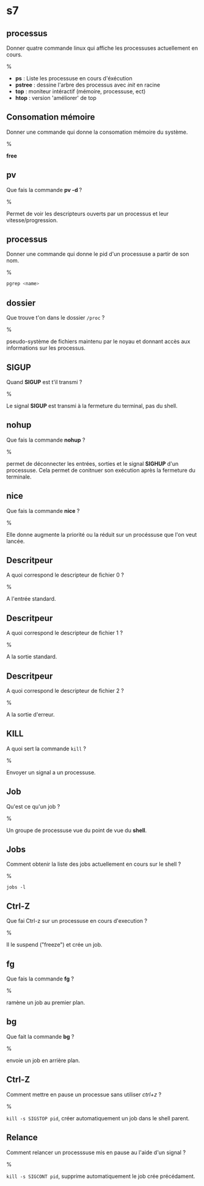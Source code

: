 # s7

## processus

Donner quatre commande linux qui affiche les processuses actuellement en cours.

%

- __ps__ : Liste les processuse en cours d'éxécution
- __pstree__ : dessine l'arbre des processus avec _init_ en racine
- __top__ : moniteur intéractif (mémoire, processuse, ect)
- __htop__ : version 'améliorer' de top

## Consomation mémoire

Donner une commande qui donne la consomation mémoire du système.

%

__free__

## pv

Que fais la commande __pv -d <pid>__ ?

%

Permet de voir les descripteurs ouverts par un processus et leur vitesse/progression.

## processus

Donner une commande qui donne le pid d'un processuse a partir de son nom.

%

```sh
pgrep <name>
```

## dossier

Que trouve t'on dans le dossier ```/proc``` ?

%

pseudo-système de fichiers maintenu par le noyau et donnant accès aux informations sur les processus.

## SIGUP

Quand __SIGUP__ est t'il transmi ?

%

Le signal __SIGUP__ est transmi à la fermeture du terminal, pas du shell.

## nohup

Que fais la commande __nohup__ ?

%

permet de déconnecter les entrées, sorties et le signal __SIGHUP__ d'un processuse. Cela permet de conitnuer son exécution après la fermeture du terminale.

## nice

Que fais la commande __nice__ ?

%

Elle donne augmente la priorité ou la réduit sur un procéssuse que l'on veut lancée.

## Descritpeur

A quoi correspond le descripteur de fichier 0 ?

%

A l'entrée standard.

## Descritpeur

A quoi correspond le descripteur de fichier 1 ?

%

A la sortie standard.

## Descritpeur

A quoi correspond le descripteur de fichier 2 ?

%

A la sortie d'erreur.

## KILL

A quoi sert la commande ```kill``` ?

%

Envoyer un signal a un processuse.

## Job

Qu'est ce qu'un job ?

%

Un groupe de processuse vue du point de vue du __shell__.

## Jobs

Comment obtenir la liste des jobs actuellement en cours sur le shell ?

%

```jobs -l```

## Ctrl-Z

Que fai Ctrl-z sur un processuse en cours d'execution ?

%

Il le suspend ("freeze") et crée un job.

## fg

Que fais la commande __fg__ ?

%

ramène un job au premier plan.

## bg

Que fait la commande __bg__ ?

%

envoie un job en arrière plan.

## Ctrl-Z

Comment mettre en pause un processue sans utiliser _ctrl+z_ ?

%

```kill -s SIGSTOP pid```, créer automatiquement un job dans le shell parent.

## Relance

Comment relancer un processsuse mis en pause au l'aide d'un signal ?

%

```kill -s SIGCONT pid```, supprime automatiquement le job crée précédament.